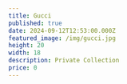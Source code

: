 ```yaml
---
title: Gucci
published: true
date: 2024-09-12T12:53:00.000Z
featured_image: /img/gucci.jpg
height: 20
width: 18
description: Private Collection
price: 0
---
```


